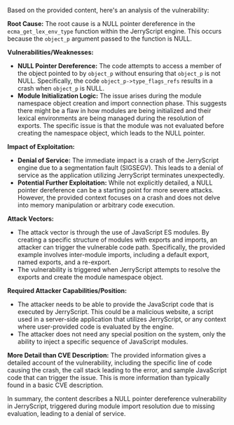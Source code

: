 Based on the provided content, here's an analysis of the vulnerability:

**Root Cause:**
The root cause is a NULL pointer dereference in the `ecma_get_lex_env_type` function within the JerryScript engine. This occurs because the `object_p` argument passed to the function is NULL.

**Vulnerabilities/Weaknesses:**
- **NULL Pointer Dereference:** The code attempts to access a member of the object pointed to by `object_p` without ensuring that `object_p` is not NULL. Specifically, the code `object_p->type_flags_refs` results in a crash when `object_p` is NULL.
- **Module Initialization Logic:** The issue arises during the module namespace object creation and import connection phase. This suggests there might be a flaw in how modules are being initialized and their lexical environments are being managed during the resolution of exports. The specific issue is that the module was not evaluated before creating the namespace object, which leads to the NULL pointer.

**Impact of Exploitation:**
- **Denial of Service:** The immediate impact is a crash of the JerryScript engine due to a segmentation fault (SIGSEGV). This leads to a denial of service as the application utilizing JerryScript terminates unexpectedly.
- **Potential Further Exploitation:** While not explicitly detailed, a NULL pointer dereference can be a starting point for more severe attacks. However, the provided context focuses on a crash and does not delve into memory manipulation or arbitrary code execution.

**Attack Vectors:**
- The attack vector is through the use of JavaScript ES modules. By creating a specific structure of modules with exports and imports, an attacker can trigger the vulnerable code path. Specifically, the provided example involves inter-module imports, including a default export, named exports, and a re-export.
- The vulnerability is triggered when JerryScript attempts to resolve the exports and create the module namespace object.

**Required Attacker Capabilities/Position:**
- The attacker needs to be able to provide the JavaScript code that is executed by JerryScript. This could be a malicious website, a script used in a server-side application that utilizes JerryScript, or any context where user-provided code is evaluated by the engine.
- The attacker does not need any special position on the system, only the ability to inject a specific sequence of JavaScript modules.

**More Detail than CVE Description:**
The provided information gives a detailed account of the vulnerability, including the specific line of code causing the crash, the call stack leading to the error, and sample JavaScript code that can trigger the issue. This is more information than typically found in a basic CVE description.

In summary, the content describes a NULL pointer dereference vulnerability in JerryScript, triggered during module import resolution due to missing evaluation, leading to a denial of service.